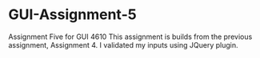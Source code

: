 # GUI-Assignment-5
Assignment Five for GUI 4610
This assignment is builds from the previous assignment, Assignment 4. I validated my inputs using JQuery plugin. 
